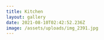 ```yaml
---
title: Kitchen
layout: gallery
date: 2021-08-10T02:42:52.236Z
image: /assets/uploads/img_2391.jpg
---
```


